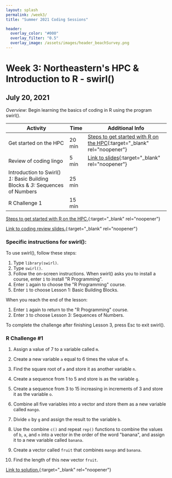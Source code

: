 ```yaml
---
layout: splash
permalink: /week3/
title: "Summer 2021 Coding Sessions"

header:
  overlay_color: "#000"
  overlay_filter: "0.5"
  overlay_image: /assets/images/header_beachSurvey.png
---
```


# Week 3: Northeastern's HPC & Introduction to R - swirl()
## July 20, 2021

*Overview:* Begin learning the basics of coding in R using the program swirl().

| Activity | Time | Additional Info |
| ---- | ---- | ----- |
| Get started on the HPC | 20 min | [Steps to get started with R on the HPC](https://docs.google.com/document/d/1F69niCFTnP_pZbn0_H5rCQPmLOGcw_FVPEJhSaS7-TU){:target="_blank" rel="noopener"} |
| Review of coding lingo | 5 min | [Link to slides](https://docs.google.com/presentation/d/1ghff62Ec9H8CmEPl0MJFSkwLmCjqe86hhH1LLqyBsdw){:target="_blank" rel="noopener"} |
| Introduction to Swirl() *1:* Basic Building Blocks & *3:* Sequences of Numbers | 25 min |  |
| R Challenge 1 | 15 min |  |

[Steps to get started with R on the HPC.](https://docs.google.com/document/d/1F69niCFTnP_pZbn0_H5rCQPmLOGcw_FVPEJhSaS7-TU){:target="_blank" rel="noopener"}

[Link to coding review slides.](https://docs.google.com/presentation/d/1ghff62Ec9H8CmEPl0MJFSkwLmCjqe86hhH1LLqyBsdw){:target="_blank" rel="noopener"}

### Specific instructions for swirl():
To use swirl(), follow these steps:  
1) Type `library(swirl)`.  
2) Type `swirl()`.  
3) Follow the on-screen instructions. When swirl() asks you to install a course, enter `1` to install "R Programming".  
4) Enter `1` again to choose the "R Programming" course.
5) Enter `1` to choose Lesson 1: Basic Building Blocks.

When you reach the end of the lesson:  
1) Enter `1` again to return to the "R Programming" course.  
2) Enter `3` to choose Lesson 3: Sequences of Numbers.

To complete the challenge after finishing Lesson 3, press Esc to exit swirl().

### R Challenge #1

1. Assign a value of 7 to a variable called `m`.

2. Create a new variable `a` equal to 6 times the value of `m`.

3. Find the square root of `a` and store it as another variable `n`.

4. Create a sequence from 1 to 5 and store is as the variable `g`.

5. Create a sequence from 3 to 15 increasing in increments of 3 and store it as the variable `o`.

6. Combine all five variables into a vector and store them as a new variable called `mango`.

7. Divide `o` by `g` and assign the result to the variable `b`.

8. Use the combine `c()` and repeat `rep()` functions to combine the values of `b`, `a`, and `n` into a vector in the order of the word "banana", and assign it to a new variable called `banana`.

9. Create a vector called `fruit` that combines `mango` and `banana`.

10. Find the length of this new vector `fruit`.

[Link to solution.](https://docs.google.com/document/d/1DKzsHI3GC00k1uWt5d45HUv9cU2plCmngVV67nJjyf4){:target="_blank" rel="noopener"}
